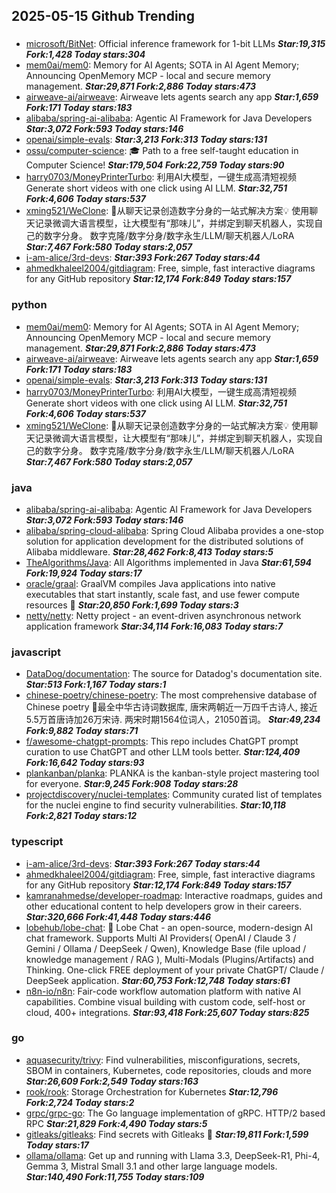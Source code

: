 ## 2025-05-15 Github Trending

### 
* [microsoft/BitNet](https://github.com/microsoft/BitNet): Official inference framework for 1-bit LLMs ***Star:19,315 Fork:1,428 Today stars:304***
* [mem0ai/mem0](https://github.com/mem0ai/mem0): Memory for AI Agents; SOTA in AI Agent Memory; Announcing OpenMemory MCP - local and secure memory management. ***Star:29,871 Fork:2,886 Today stars:473***
* [airweave-ai/airweave](https://github.com/airweave-ai/airweave): Airweave lets agents search any app ***Star:1,659 Fork:171 Today stars:183***
* [alibaba/spring-ai-alibaba](https://github.com/alibaba/spring-ai-alibaba): Agentic AI Framework for Java Developers ***Star:3,072 Fork:593 Today stars:146***
* [openai/simple-evals](https://github.com/openai/simple-evals):  ***Star:3,213 Fork:313 Today stars:131***
* [ossu/computer-science](https://github.com/ossu/computer-science): 🎓 Path to a free self-taught education in Computer Science! ***Star:179,504 Fork:22,759 Today stars:90***
* [harry0703/MoneyPrinterTurbo](https://github.com/harry0703/MoneyPrinterTurbo): 利用AI大模型，一键生成高清短视频 Generate short videos with one click using AI LLM. ***Star:32,751 Fork:4,606 Today stars:537***
* [xming521/WeClone](https://github.com/xming521/WeClone): 🚀从聊天记录创造数字分身的一站式解决方案💡 使用聊天记录微调大语言模型，让大模型有“那味儿”，并绑定到聊天机器人，实现自己的数字分身。 数字克隆/数字分身/数字永生/LLM/聊天机器人/LoRA ***Star:7,467 Fork:580 Today stars:2,057***
* [i-am-alice/3rd-devs](https://github.com/i-am-alice/3rd-devs):  ***Star:393 Fork:267 Today stars:44***
* [ahmedkhaleel2004/gitdiagram](https://github.com/ahmedkhaleel2004/gitdiagram): Free, simple, fast interactive diagrams for any GitHub repository ***Star:12,174 Fork:849 Today stars:157***

### python
* [mem0ai/mem0](https://github.com/mem0ai/mem0): Memory for AI Agents; SOTA in AI Agent Memory; Announcing OpenMemory MCP - local and secure memory management. ***Star:29,871 Fork:2,886 Today stars:473***
* [airweave-ai/airweave](https://github.com/airweave-ai/airweave): Airweave lets agents search any app ***Star:1,659 Fork:171 Today stars:183***
* [openai/simple-evals](https://github.com/openai/simple-evals):  ***Star:3,213 Fork:313 Today stars:131***
* [harry0703/MoneyPrinterTurbo](https://github.com/harry0703/MoneyPrinterTurbo): 利用AI大模型，一键生成高清短视频 Generate short videos with one click using AI LLM. ***Star:32,751 Fork:4,606 Today stars:537***
* [xming521/WeClone](https://github.com/xming521/WeClone): 🚀从聊天记录创造数字分身的一站式解决方案💡 使用聊天记录微调大语言模型，让大模型有“那味儿”，并绑定到聊天机器人，实现自己的数字分身。 数字克隆/数字分身/数字永生/LLM/聊天机器人/LoRA ***Star:7,467 Fork:580 Today stars:2,057***

### java
* [alibaba/spring-ai-alibaba](https://github.com/alibaba/spring-ai-alibaba): Agentic AI Framework for Java Developers ***Star:3,072 Fork:593 Today stars:146***
* [alibaba/spring-cloud-alibaba](https://github.com/alibaba/spring-cloud-alibaba): Spring Cloud Alibaba provides a one-stop solution for application development for the distributed solutions of Alibaba middleware. ***Star:28,462 Fork:8,413 Today stars:5***
* [TheAlgorithms/Java](https://github.com/TheAlgorithms/Java): All Algorithms implemented in Java ***Star:61,594 Fork:19,924 Today stars:17***
* [oracle/graal](https://github.com/oracle/graal): GraalVM compiles Java applications into native executables that start instantly, scale fast, and use fewer compute resources 🚀 ***Star:20,850 Fork:1,699 Today stars:3***
* [netty/netty](https://github.com/netty/netty): Netty project - an event-driven asynchronous network application framework ***Star:34,114 Fork:16,083 Today stars:7***

### javascript
* [DataDog/documentation](https://github.com/DataDog/documentation): The source for Datadog's documentation site. ***Star:513 Fork:1,167 Today stars:1***
* [chinese-poetry/chinese-poetry](https://github.com/chinese-poetry/chinese-poetry): The most comprehensive database of Chinese poetry 🧶最全中华古诗词数据库, 唐宋两朝近一万四千古诗人, 接近5.5万首唐诗加26万宋诗. 两宋时期1564位词人，21050首词。 ***Star:49,234 Fork:9,882 Today stars:71***
* [f/awesome-chatgpt-prompts](https://github.com/f/awesome-chatgpt-prompts): This repo includes ChatGPT prompt curation to use ChatGPT and other LLM tools better. ***Star:124,409 Fork:16,642 Today stars:93***
* [plankanban/planka](https://github.com/plankanban/planka): PLANKA is the kanban-style project mastering tool for everyone. ***Star:9,245 Fork:908 Today stars:28***
* [projectdiscovery/nuclei-templates](https://github.com/projectdiscovery/nuclei-templates): Community curated list of templates for the nuclei engine to find security vulnerabilities. ***Star:10,118 Fork:2,821 Today stars:12***

### typescript
* [i-am-alice/3rd-devs](https://github.com/i-am-alice/3rd-devs):  ***Star:393 Fork:267 Today stars:44***
* [ahmedkhaleel2004/gitdiagram](https://github.com/ahmedkhaleel2004/gitdiagram): Free, simple, fast interactive diagrams for any GitHub repository ***Star:12,174 Fork:849 Today stars:157***
* [kamranahmedse/developer-roadmap](https://github.com/kamranahmedse/developer-roadmap): Interactive roadmaps, guides and other educational content to help developers grow in their careers. ***Star:320,666 Fork:41,448 Today stars:446***
* [lobehub/lobe-chat](https://github.com/lobehub/lobe-chat): 🤯 Lobe Chat - an open-source, modern-design AI chat framework. Supports Multi AI Providers( OpenAI / Claude 3 / Gemini / Ollama / DeepSeek / Qwen), Knowledge Base (file upload / knowledge management / RAG ), Multi-Modals (Plugins/Artifacts) and Thinking. One-click FREE deployment of your private ChatGPT/ Claude / DeepSeek application. ***Star:60,753 Fork:12,748 Today stars:61***
* [n8n-io/n8n](https://github.com/n8n-io/n8n): Fair-code workflow automation platform with native AI capabilities. Combine visual building with custom code, self-host or cloud, 400+ integrations. ***Star:93,418 Fork:25,607 Today stars:825***

### go
* [aquasecurity/trivy](https://github.com/aquasecurity/trivy): Find vulnerabilities, misconfigurations, secrets, SBOM in containers, Kubernetes, code repositories, clouds and more ***Star:26,609 Fork:2,549 Today stars:163***
* [rook/rook](https://github.com/rook/rook): Storage Orchestration for Kubernetes ***Star:12,796 Fork:2,724 Today stars:2***
* [grpc/grpc-go](https://github.com/grpc/grpc-go): The Go language implementation of gRPC. HTTP/2 based RPC ***Star:21,829 Fork:4,490 Today stars:5***
* [gitleaks/gitleaks](https://github.com/gitleaks/gitleaks): Find secrets with Gitleaks 🔑 ***Star:19,811 Fork:1,599 Today stars:17***
* [ollama/ollama](https://github.com/ollama/ollama): Get up and running with Llama 3.3, DeepSeek-R1, Phi-4, Gemma 3, Mistral Small 3.1 and other large language models. ***Star:140,490 Fork:11,755 Today stars:109***

